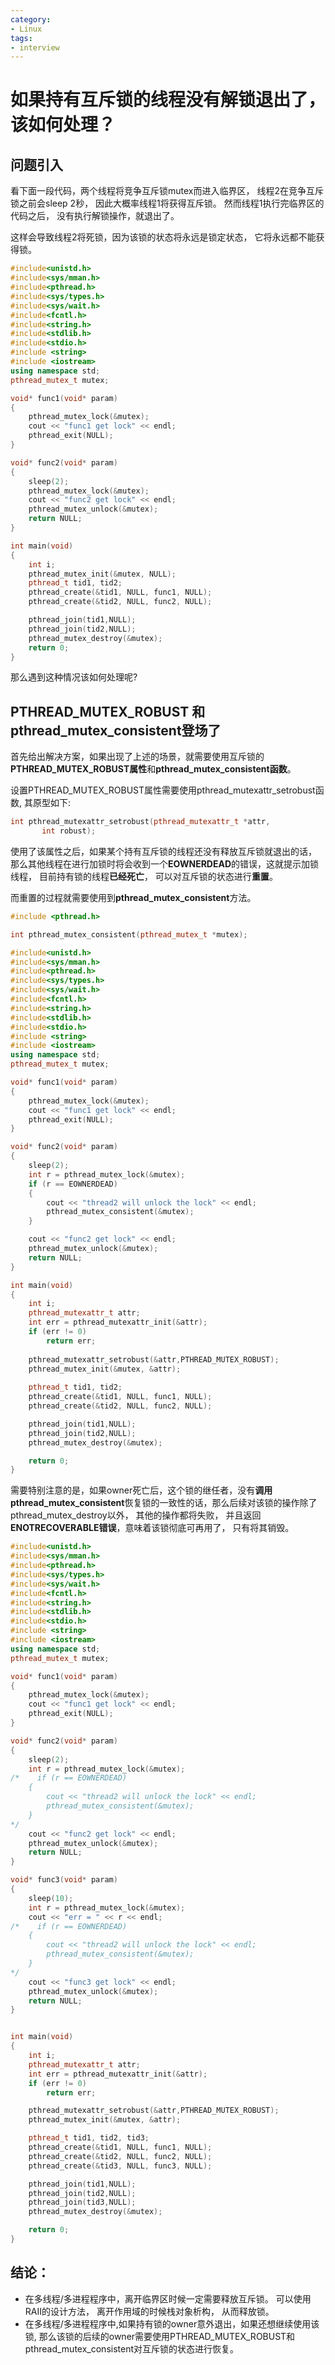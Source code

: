 ```yaml
---
category: 
- Linux
tags:
- interview
---
```


# 如果持有互斥锁的线程没有解锁退出了，该如何处理？

## 问题引入 

看下面一段代码，两个线程将竞争互斥锁mutex而进入临界区， 线程2在竞争互斥锁之前会sleep 2秒， 因此大概率线程1将获得互斥锁。 然而线程1执行完临界区的代码之后， 没有执行解锁操作，就退出了。

这样会导致线程2将死锁，因为该锁的状态将永远是锁定状态， 它将永远都不能获得锁。

```cpp
#include<unistd.h>
#include<sys/mman.h>
#include<pthread.h>
#include<sys/types.h>
#include<sys/wait.h>
#include<fcntl.h>
#include<string.h>
#include<stdlib.h>
#include<stdio.h>
#include <string>
#include <iostream>
using namespace std;
pthread_mutex_t mutex;

void* func1(void* param)
{
    pthread_mutex_lock(&mutex);
    cout << "func1 get lock" << endl;
    pthread_exit(NULL);
}

void* func2(void* param)
{
    sleep(2);
    pthread_mutex_lock(&mutex);
    cout << "func2 get lock" << endl;
    pthread_mutex_unlock(&mutex);
    return NULL;
}

int main(void)
{
    int i;
    pthread_mutex_init(&mutex, NULL);
    pthread_t tid1, tid2;
    pthread_create(&tid1, NULL, func1, NULL);
    pthread_create(&tid2, NULL, func2, NULL);

    pthread_join(tid1,NULL);
    pthread_join(tid2,NULL);
    pthread_mutex_destroy(&mutex);
    return 0;
}
```
那么遇到这种情况该如何处理呢?

## PTHREAD_MUTEX_ROBUST 和  pthread_mutex_consistent登场了

首先给出解决方案，如果出现了上述的场景，就需要使用互斥锁的**PTHREAD_MUTEX_ROBUST属性**和**pthread_mutex_consistent函数**。

设置PTHREAD_MUTEX_ROBUST属性需要使用pthread_mutexattr_setrobust函数, 其原型如下:
```cpp
int pthread_mutexattr_setrobust(pthread_mutexattr_t *attr,
       int robust);
```

使用了该属性之后，如果某个持有互斥锁的线程还没有释放互斥锁就退出的话， 那么其他线程在进行加锁时将会收到一个**EOWNERDEAD**的错误，这就提示加锁线程， 目前持有锁的线程**已经死亡**， 可以对互斥锁的状态进行**重置**。

而重置的过程就需要使用到**pthread_mutex_consistent**方法。

```cpp
#include <pthread.h>

int pthread_mutex_consistent(pthread_mutex_t *mutex);
```

```cpp
#include<unistd.h>
#include<sys/mman.h>
#include<pthread.h>
#include<sys/types.h>
#include<sys/wait.h>
#include<fcntl.h>
#include<string.h>
#include<stdlib.h>
#include<stdio.h>
#include <string> 
#include <iostream>
using namespace std;
pthread_mutex_t mutex;

void* func1(void* param)
{
    pthread_mutex_lock(&mutex);
    cout << "func1 get lock" << endl;
    pthread_exit(NULL);
}

void* func2(void* param)
{
    sleep(2);
    int r = pthread_mutex_lock(&mutex);
    if (r == EOWNERDEAD)
    {
        cout << "thread2 will unlock the lock" << endl;
        pthread_mutex_consistent(&mutex);
    }  

    cout << "func2 get lock" << endl;
    pthread_mutex_unlock(&mutex);
    return NULL;
}

int main(void)
{
    int i;
    pthread_mutexattr_t attr;
    int err = pthread_mutexattr_init(&attr);
    if (err != 0)
        return err;
         
    pthread_mutexattr_setrobust(&attr,PTHREAD_MUTEX_ROBUST);  
    pthread_mutex_init(&mutex, &attr);
    
    pthread_t tid1, tid2;
    pthread_create(&tid1, NULL, func1, NULL);
    pthread_create(&tid2, NULL, func2, NULL);

    pthread_join(tid1,NULL);
    pthread_join(tid2,NULL);
    pthread_mutex_destroy(&mutex);

    return 0;
}
```

需要特别注意的是，如果owner死亡后，这个锁的继任者，没有**调用pthread_mutex_consistent**恢复锁的一致性的话，那么后续对该锁的操作除了pthread_mutex_destroy以外， 其他的操作都将失败， 并且返回**ENOTRECOVERABLE错误**，意味着该锁彻底可再用了， 只有将其销毁。

```cpp
#include<unistd.h>
#include<sys/mman.h>
#include<pthread.h>
#include<sys/types.h>
#include<sys/wait.h>
#include<fcntl.h>
#include<string.h>
#include<stdlib.h>
#include<stdio.h>
#include <string>
#include <iostream>
using namespace std;
pthread_mutex_t mutex;

void* func1(void* param)
{
    pthread_mutex_lock(&mutex);
    cout << "func1 get lock" << endl;
    pthread_exit(NULL);
}

void* func2(void* param)
{
    sleep(2);
    int r = pthread_mutex_lock(&mutex);
/*    if (r == EOWNERDEAD)
    {
        cout << "thread2 will unlock the lock" << endl;
        pthread_mutex_consistent(&mutex);
    }
*/
    cout << "func2 get lock" << endl;
    pthread_mutex_unlock(&mutex);
    return NULL;
}

void* func3(void* param)
{
    sleep(10);
    int r = pthread_mutex_lock(&mutex);
    cout << "err = " << r << endl;
/*    if (r == EOWNERDEAD)
    {
        cout << "thread2 will unlock the lock" << endl;
        pthread_mutex_consistent(&mutex);
    }
*/
    cout << "func3 get lock" << endl;
    pthread_mutex_unlock(&mutex);
    return NULL;
}


int main(void)
{
    int i;
    pthread_mutexattr_t attr;
    int err = pthread_mutexattr_init(&attr);
    if (err != 0)
        return err;

    pthread_mutexattr_setrobust(&attr,PTHREAD_MUTEX_ROBUST);
    pthread_mutex_init(&mutex, &attr);

    pthread_t tid1, tid2, tid3;
    pthread_create(&tid1, NULL, func1, NULL);
    pthread_create(&tid2, NULL, func2, NULL);
    pthread_create(&tid3, NULL, func3, NULL);

    pthread_join(tid1,NULL);
    pthread_join(tid2,NULL);
    pthread_join(tid3,NULL);
    pthread_mutex_destroy(&mutex);

    return 0;
}

```


## 结论：
- 在多线程/多进程程序中，离开临界区时候一定需要释放互斥锁。 可以使用RAII的设计方法， 离开作用域的时候栈对象析构， 从而释放锁。
- 在多线程/多进程程序中,如果持有锁的owner意外退出，如果还想继续使用该锁, 那么该锁的后续的owner需要使用PTHREAD_MUTEX_ROBUST和pthread_mutex_consistent对互斥锁的状态进行恢复。